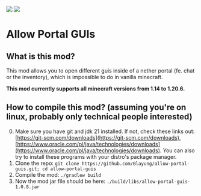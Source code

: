 [![](https://cdn.jsdelivr.net/npm/@intergrav/devins-badges@3/assets/cozy/available/github_vector.svg)](https://github.com/Blayung/allow-portal-guis) ![](https://cdn.jsdelivr.net/npm/@intergrav/devins-badges@3/assets/cozy/unsupported/forge_vector.svg)

# Allow Portal GUIs

## What is this mod?
This mod allows you to open different guis inside of a nether portal (fe. chat or the inventory), which is impossible to do in vanilla minecraft.  
  
**This mod currently supports all minecraft versions from 1.14 to 1.20.6.**

## How to compile this mod? (assuming you're on linux, probably only technical people interested)
0. Make sure you have git and jdk 21 installed. If not, check these links out: [https://git-scm.com/downloads](https://git-scm.com/downloads), [https://www.oracle.com/pl/java/technologies/downloads](https://www.oracle.com/pl/java/technologies/downloads). You can also try to install these programs with your distro's package manager.
1. Clone the repo: `git clone https://github.com/Blayung/allow-portal-guis.git; cd allow-portal-guis`
2. Compile the mod: `./gradlew build`
3. Now the mod jar file should be here: `./build/libs/allow-portal-guis-1.0.8.jar`
